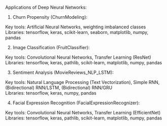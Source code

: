 Applications of Deep Neural Networks:

1) Churn Propensity (ChurnModeling): <br>

Key tools: Artificial Neural Networks, weighting imbalanced classes <br>
Libraries: tensorflow, keras, scikit-learn, seaborn, matplotlib, numpy, pandas


2) Image Classification (FruitClassifier): 

Key tools: Convolutional Neural Networks, Transfer Learning (ResNet) <br>
Libraries: tensorflow, keras, pathlib, scikit-learn, matplotlib, numpy, pandas

3) Sentiment Analysis (MovieReviews_NLP_LSTM):

Key tools: Natural Language Processing (Text Vectorization), Simple RNN, (Bidirectional) RNN/LSTM, (Bidirectional) RNN/GRU <br>
Libraries: tensorflow, keras, numpy, pandas

4) Facial Expression Recognition (FacialExpressionRecognizer):

Key tools: Convolutional Neural Networks, Transfer Learning (EfficientNet) <br>
Libraries: tensorflow, keras, pathlib, scikit-learn, matplotlib, numpy, pandas
